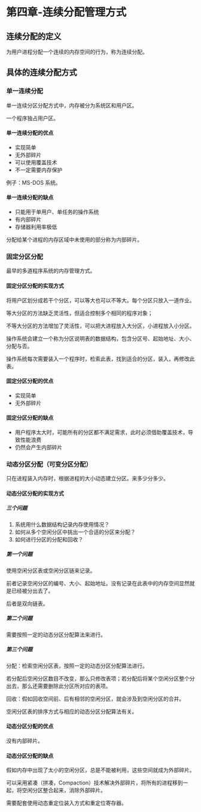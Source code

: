# 第四章-连续分配管理方式

## 连续分配的定义

为用户进程分配一个连续的内存空间的行为，称为连续分配。

## 具体的连续分配方式

### 单一连续分配

单一连续分区分配方式中，内存被分为系统区和用户区。

一个程序独占用户区。

#### 单一连续分配的优点

- 实现简单
- 无外部碎片
- 可以使用覆盖技术
- 不一定需要内存保护

例子：MS-DOS 系统。

#### 单一连续分配的缺点

- 只能用于单用户、单任务的操作系统
- 有内部碎片
- 存储器利用率极低

分配给某个进程的内存区域中未使用的部分称为内部碎片。

### 固定分区分配

最早的多道程序系统的内存管理方式。

#### 固定分区分配的实现方式

将用户区划分成若干个分区，可以等大也可以不等大。每个分区只放入一道作业。

等大分区的方法缺乏灵活性，但适合控制多个相同的程序对象；

不等大分区的方法增加了灵活性，可以把大进程放入大分区，小进程放入小分区。

操作系统会建立一个称为分区说明表的数据结构，包含分区号、起始地址、大小、分配与否。

操作系统每次需要装入一个程序时，检索此表，找到适合的分区，装入，再修改此表。

#### 固定分区分配的优点

- 实现简单
- 无外部碎片

#### 固定分区分配的缺点

- 用户程序太大时，可能所有的分区都不满足需求，此时必须借助覆盖技术，导致性能浪费
- 仍然会产生内部碎片

### 动态分区分配（可变分区分配）

只在进程装入内存时，根据进程的大小动态建立分区。来多少分多少。

#### 动态分区分配的实现方式

##### 三个问题

1. 系统用什么数据结构记录内存使用情况？
2. 如何从多个空闲分区中挑出一个合适的分区来分配？
3. 如何进行分区的分配和回收？

##### 第一个问题

使用空闲分区表或空闲分区链来记录。

前者记录空闲分区的编号、大小、起始地址。没有记录在此表中的内存空间显然就是已经被分出去了。

后者是双向链表。

##### 第二个问题

需要按照一定的动态分区分配算法来进行。

##### 第三个问题

分配：检索空闲分区表，按照一定的动态分区分配算法进行。

若分配后空闲分区数目不改变，那么只修改表项；若分配后将某个空闲分区整个分出去，那么还需要删除此分区所对应的表项。

回收：假如回收空间前、后有相邻的空闲分区，就会涉及到空闲分区的合并。

空闲分区表的排序方式与相应的动态分区分配算法有关。

#### 动态分区分配的优点

没有内部碎片。

#### 动态分区分配的缺点

假如内存中出现了太小的空闲分区，总是不能被利用，这些空间就成为外部碎片。

可以采用紧凑（拼凑，Compaction）技术解决外部碎片，将所有的进程移到一起，将空闲分区整合起来，消除外部碎片。

需要配套使用动态重定位装入方式和重定位寄存器。
